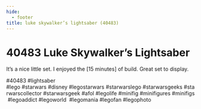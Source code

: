 ```yaml
---
hide:
  - footer
title: luke skywalker’s lightsaber (40483)
---
```


# 40483 Luke Skywalker’s Lightsaber

It’s a nice little set. I enjoyed the [15 minutes] of build. Great set to display. 

#40483 
 #lightsaber
#lego #starwars #disney #legostarwars #starwarslego #starwarsgeeks #starwarscollector #starwarsgeek #afol #legolife #minifig #minifigures #minifigs #legoaddict #legoworld  #legomania #legofan #legophoto 

